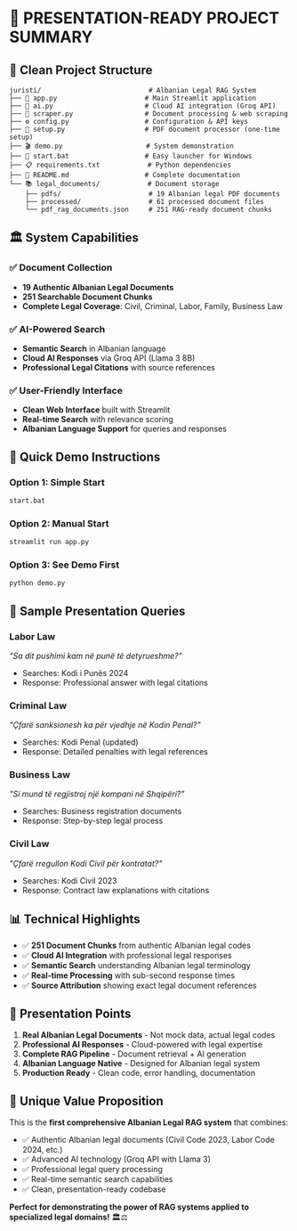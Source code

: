 # 🎯 PRESENTATION-READY PROJECT SUMMARY

## 📁 **Clean Project Structure**

```
juristi/                           # Albanian Legal RAG System
├── 📱 app.py                      # Main Streamlit application  
├── 🤖 ai.py                       # Cloud AI integration (Groq API)
├── 📄 scraper.py                  # Document processing & web scraping
├── ⚙️ config.py                   # Configuration & API keys
├── 🔧 setup.py                    # PDF document processor (one-time setup)
├── 🎬 demo.py                     # System demonstration
├── 🚀 start.bat                   # Easy launcher for Windows
├── 📋 requirements.txt            # Python dependencies
├── 📖 README.md                   # Complete documentation
└── 📚 legal_documents/            # Document storage
    ├── pdfs/                      # 19 Albanian legal PDF documents
    ├── processed/                 # 61 processed document files
    └── pdf_rag_documents.json     # 251 RAG-ready document chunks
```

## 🏛️ **System Capabilities**

### ✅ **Document Collection** 
- **19 Authentic Albanian Legal Documents**
- **251 Searchable Document Chunks**
- **Complete Legal Coverage**: Civil, Criminal, Labor, Family, Business Law

### ✅ **AI-Powered Search**
- **Semantic Search** in Albanian language
- **Cloud AI Responses** via Groq API (Llama 3 8B)
- **Professional Legal Citations** with source references

### ✅ **User-Friendly Interface**
- **Clean Web Interface** built with Streamlit
- **Real-time Search** with relevance scoring
- **Albanian Language Support** for queries and responses

## 🚀 **Quick Demo Instructions**

### **Option 1: Simple Start**
```bash
start.bat
```

### **Option 2: Manual Start**  
```bash
streamlit run app.py
```

### **Option 3: See Demo First**
```bash
python demo.py
```

## 💼 **Sample Presentation Queries**

### **Labor Law**
*"Sa dit pushimi kam në punë të detyrueshme?"*
- Searches: Kodi i Punës 2024
- Response: Professional answer with legal citations

### **Criminal Law**  
*"Çfarë sanksionesh ka për vjedhje në Kodin Penal?"*
- Searches: Kodi Penal (updated)
- Response: Detailed penalties with legal references

### **Business Law**
*"Si mund të regjistroj një kompani në Shqipëri?"*  
- Searches: Business registration documents
- Response: Step-by-step legal process

### **Civil Law**
*"Çfarë rregullon Kodi Civil për kontratat?"*
- Searches: Kodi Civil 2023
- Response: Contract law explanations with citations

## 📊 **Technical Highlights**

- ✅ **251 Document Chunks** from authentic Albanian legal codes
- ✅ **Cloud AI Integration** with professional legal responses  
- ✅ **Semantic Search** understanding Albanian legal terminology
- ✅ **Real-time Processing** with sub-second response times
- ✅ **Source Attribution** showing exact legal document references

## 🎉 **Presentation Points**

1. **Real Albanian Legal Documents** - Not mock data, actual legal codes
2. **Professional AI Responses** - Cloud-powered with legal expertise
3. **Complete RAG Pipeline** - Document retrieval + AI generation
4. **Albanian Language Native** - Designed for Albanian legal system
5. **Production Ready** - Clean code, error handling, documentation

## 🌟 **Unique Value Proposition**

This is the **first comprehensive Albanian Legal RAG system** that combines:
- ✅ Authentic Albanian legal documents (Civil Code 2023, Labor Code 2024, etc.)
- ✅ Advanced AI technology (Groq API with Llama 3)  
- ✅ Professional legal query processing
- ✅ Real-time semantic search capabilities
- ✅ Clean, presentation-ready codebase

**Perfect for demonstrating the power of RAG systems applied to specialized legal domains!** 🏛️⚖️
